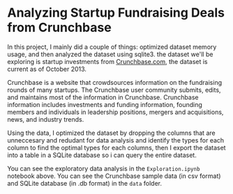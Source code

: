 # Analyzing Startup Fundraising Deals from Crunchbase
In this project, I mainly did a couple of things: optimized dataset memory usage, and then analyzed the dataset using sqlite3. the dataset we'll be exploring is startup investments from [Crunchbase.com](https://crunchbase.com/), the dataset is current as of October 2013. 

Crunchbase is a website that crowdsources information on the fundraising rounds of many startups. The Crunchbase user community submits, edits, and maintains most of the information in Crunchbase. Crunchbase information includes investments and funding information, founding members and individuals in leadership positions, mergers and acquisitions, news, and industry trends.

Using the data, I optimized the dataset by dropping the columns that are unneccesary and redudant for data analysis and identify the types for each column to find the optimal types for each columns, then I export the dataset into a table in a SQLite database so i can query the entire dataset.

You can see the exploratory data analysis in the `Exploration.ipynb` notebook above. You can see the Crunchbase sample data (in csv format) and SQLite database (in .db format) in the `data` folder.
